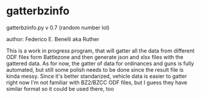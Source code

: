 # gatterbzinfo

gatterbzinfo.py v 0.7 (random number lol)

author: Federico E. Benelli aka Ruther
   
This is a work in progress program, that will gatter all the data from different ODF files form Battlezone and then generate json and xlsx files with the gattered data. 
As for now, the gatter of data for ordinances and guns is fully automated, but still some polish needs to be done since the result file is kinda messy. Since it's better standarized, vehicle data is easier to gatter right now I'm not familiar with BZ2/BZCC ODF files, but I guess they have similar format so it could be used there, too
